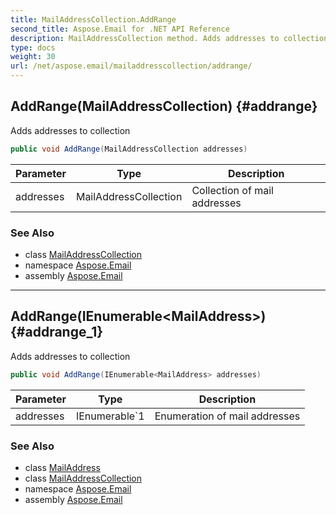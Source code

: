 ```yaml
---
title: MailAddressCollection.AddRange
second_title: Aspose.Email for .NET API Reference
description: MailAddressCollection method. Adds addresses to collection
type: docs
weight: 30
url: /net/aspose.email/mailaddresscollection/addrange/
---
```

## AddRange(MailAddressCollection) {#addrange}

Adds addresses to collection

```csharp
public void AddRange(MailAddressCollection addresses)
```

| Parameter | Type | Description |
| --- | --- | --- |
| addresses | MailAddressCollection | Collection of mail addresses |

### See Also

* class [MailAddressCollection](../)
* namespace [Aspose.Email](../../mailaddresscollection/)
* assembly [Aspose.Email](../../../)

---

## AddRange(IEnumerable&lt;MailAddress&gt;) {#addrange_1}

Adds addresses to collection

```csharp
public void AddRange(IEnumerable<MailAddress> addresses)
```

| Parameter | Type | Description |
| --- | --- | --- |
| addresses | IEnumerable`1 | Enumeration of mail addresses |

### See Also

* class [MailAddress](../../mailaddress/)
* class [MailAddressCollection](../)
* namespace [Aspose.Email](../../mailaddresscollection/)
* assembly [Aspose.Email](../../../)


